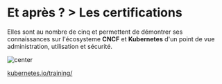 <!-- .slide:-->

# Et après ? > **Les certifications**
Elles sont au nombre de cinq et permettent de démontrer ses connaissances sur l'écosysteme **CNCF** et **Kubernetes** d'un point de vue administration, utilisation et sécurité.

![center](./assets/images/certifications.png)


 [kubernetes.io/training/](https://kubernetes.io/training/) <!-- .element: class="center" -->
